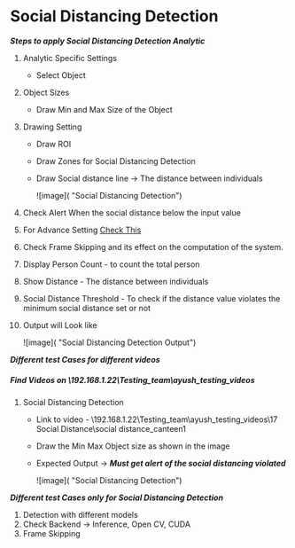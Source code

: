 # **Social Distancing Detection**
 
***Steps to apply Social Distancing Detection Analytic***

1. Analytic Specific Settings
   - Select Object
2. Object Sizes
   - Draw Min and Max Size of the Object
3. Drawing Setting
   - Draw ROI
   - Draw Zones for Social Distancing Detection
   - Draw Social distance line -> The distance between individuals

     ![image]( "Social Distancing Detection")

4. Check Alert When the social distance below the input value
5. For Advance Setting [Check This](https://stackoverflowteams.com/c/i2v-systems/questions/132)
6. Check Frame Skipping and its effect on the computation of the system.
7. Display Person Count - to count the total person
8. Show Distance - The distance between individuals
9. Social Distance Threshold - To check if the distance value violates the minimum social distance set or not
10. Output will Look like

     ![image]( "Social Distancing Detection Output")

***Different test Cases for different videos***
##### Find Videos on _\\192.168.1.22\Testing_team\ayush_testing_videos_

1. Social Distancing Detection
   - Link to video - \\192.168.1.22\Testing_team\ayush_testing_videos\17 Social Distance\social distance_canteen1
   - Draw the Min Max Object size as shown in the image
   - Expected Output -> **_Must get alert of the social distancing violated_**
     
     ![image]( "Social Distancing Detection")

***Different test Cases only for Social Distancing Detection***

1. Detection with different models
2. Check Backend -> Inference, Open CV, CUDA
3. Frame Skipping
